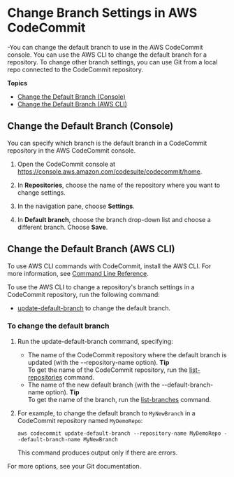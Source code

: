 # Change Branch Settings in AWS CodeCommit<a name="how-to-change-branch"></a>

\-You can change the default branch to use in the AWS CodeCommit console\. You can use the AWS CLI to change the default branch for a repository\. To change other branch settings, you can use Git from a local repo connected to the CodeCommit repository\. 

**Topics**
+ [Change the Default Branch \(Console\)](#how-to-change-branch-console)
+ [Change the Default Branch \(AWS CLI\)](#how-to-change-branch-cli)

## Change the Default Branch \(Console\)<a name="how-to-change-branch-console"></a>

You can specify which branch is the default branch in a CodeCommit repository in the AWS CodeCommit console\. 

1. Open the CodeCommit console at [https://console\.aws\.amazon\.com/codesuite/codecommit/home](https://console.aws.amazon.com/codesuite/codecommit/home)\.

1. In **Repositories**, choose the name of the repository where you want to change settings\. 

1. In the navigation pane, choose **Settings**\.

1. In **Default branch**, choose the branch drop\-down list and choose a different branch\. Choose **Save**\.

## Change the Default Branch \(AWS CLI\)<a name="how-to-change-branch-cli"></a>

To use AWS CLI commands with CodeCommit, install the AWS CLI\. For more information, see [Command Line Reference](cmd-ref.md)\. 

To use the AWS CLI to change a repository's branch settings in a CodeCommit repository, run the following command:
+ [update\-default\-branch](#how-to-change-branch-cli-default) to change the default branch\.

### To change the default branch<a name="how-to-change-branch-cli-default"></a>

1. Run the update\-default\-branch command, specifying:
   + The name of the CodeCommit repository where the default branch is updated \(with the \-\-repository\-name option\)\.
**Tip**  
To get the name of the CodeCommit repository, run the [list\-repositories](how-to-view-repository-details.md#how-to-view-repository-details-no-name-cli) command\.
   + The name of the new default branch \(with the \-\-default\-branch\-name option\)\.
**Tip**  
To get the name of the branch, run the [list\-branches](how-to-view-branch-details.md#how-to-view-branch-details-cli) command\.

1. For example, to change the default branch to `MyNewBranch` in a CodeCommit repository named `MyDemoRepo`:

   ```
   aws codecommit update-default-branch --repository-name MyDemoRepo --default-branch-name MyNewBranch
   ```

   This command produces output only if there are errors\.

For more options, see your Git documentation\.